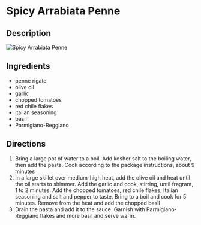 # Spicy Arrabiata Penne

## Description
![Spicy Arrabiata Penne](https://www.themealdb.com/images/media/meals/ustsqw1468250014.jpg "Spicy Arrabiata Penne")

## Ingredients
- penne rigate
- olive oil
- garlic
- chopped tomatoes
- red chile flakes
- italian seasoning
- basil
- Parmigiano-Reggiano

## Directions
1. Bring a large pot of water to a boil. Add kosher salt to the boiling water, then add the pasta. Cook according to the package instructions, about 9 minutes
2. In a large skillet over medium-high heat, add the olive oil and heat until the oil starts to shimmer. Add the garlic and cook, stirring, until fragrant, 1 to 2 minutes. Add the chopped tomatoes, red chile flakes, Italian seasoning and salt and pepper to taste. Bring to a boil and cook for 5 minutes. Remove from the heat and add the chopped basil
3. Drain the pasta and add it to the sauce. Garnish with Parmigiano-Reggiano flakes and more basil and serve warm.
